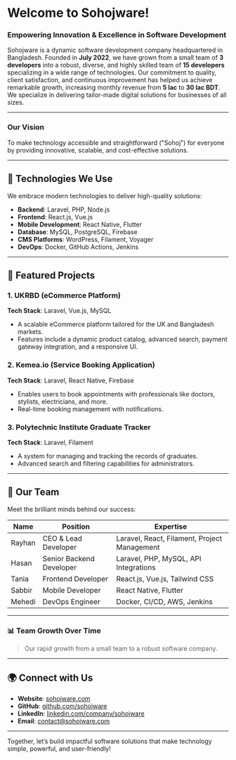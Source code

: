 # Welcome to Sohojware!

### Empowering Innovation & Excellence in Software Development

Sohojware is a dynamic software development company headquartered in Bangladesh. Founded in **July 2022**, we have grown from a small team of **3 developers** into a robust, diverse, and highly skilled team of **15 developers** specializing in a wide range of technologies. Our commitment to quality, client satisfaction, and continuous improvement has helped us achieve remarkable growth, increasing monthly revenue from **5 lac** to **30 lac BDT**. We specialize in delivering tailor-made digital solutions for businesses of all sizes.

---

### Our Vision

To make technology accessible and straightforward ("Sohoj") for everyone by providing innovative, scalable, and cost-effective solutions.

---

## 🚀 Technologies We Use

We embrace modern technologies to deliver high-quality solutions:

- **Backend**: Laravel, PHP, Node.js  
- **Frontend**: React.js, Vue.js  
- **Mobile Development**: React Native, Flutter  
- **Database**: MySQL, PostgreSQL, Firebase  
- **CMS Platforms**: WordPress, Filament, Voyager  
- **DevOps**: Docker, GitHub Actions, Jenkins  

---

## 🌟 Featured Projects

### 1. UKRBD (eCommerce Platform)
**Tech Stack**: Laravel, Vue.js, MySQL  
- A scalable eCommerce platform tailored for the UK and Bangladesh markets.  
- Features include a dynamic product catalog, advanced search, payment gateway integration, and a responsive UI.

### 2. Kemea.io (Service Booking Application)
**Tech Stack**: Laravel, React Native, Firebase  
- Enables users to book appointments with professionals like doctors, stylists, electricians, and more.  
- Real-time booking management with notifications.

### 3. Polytechnic Institute Graduate Tracker
**Tech Stack**: Laravel, Filament  
- A system for managing and tracking the records of graduates.  
- Advanced search and filtering capabilities for administrators.

---

## 💼 Our Team

Meet the brilliant minds behind our success:

| Name   | Position            | Expertise                                 |
|--------|--------------------|-------------------------------------------|
| Rayhan | CEO & Lead Developer | Laravel, React, Filament, Project Management |
| Hasan  | Senior Backend Developer | Laravel, PHP, MySQL, API Integrations    |
| Tania  | Frontend Developer   | React.js, Vue.js, Tailwind CSS            |
| Sabbir | Mobile Developer     | React Native, Flutter                     |
| Mehedi | DevOps Engineer      | Docker, CI/CD, AWS, Jenkins               |

---

### 📊 Team Growth Over Time

> Our rapid growth from a small team to a robust software company.

---

## 🌍 Connect with Us

- **Website**: [sohojware.com](https://sohojware.com)  
- **GitHub**: [github.com/sohojware](https://github.com/sohojware)  
- **LinkedIn**: [linkedin.com/company/sohojware](https://linkedin.com/company/sohojware)  
- **Email**: contact@sohojware.com  

---

Together, let’s build impactful software solutions that make technology simple, powerful, and user-friendly!

